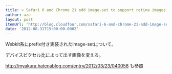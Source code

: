 ```yaml
---
title: » Safari 6 and Chrome 21 add image-set to support retina images Cloud Four Blog
author: azu
layout: post
itemUrl: 'http://blog.cloudfour.com/safari-6-and-chrome-21-add-image-set-to-support-retina-images/'
date: '2012-08-31T15:00:00.000Z'
---
```

Webkit系にprefix付き実装されたimage-setについて。

デバイスピクセル比によって出す画像を変える。

http://myakura.hatenablog.com/entry/2012/03/23/040058 も参照
